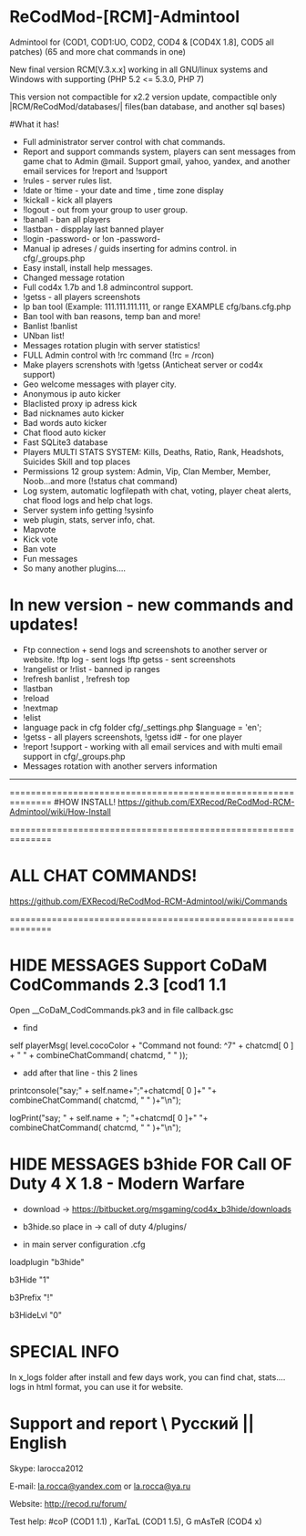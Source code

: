 # ReCodMod-[RCM]-Admintool

 Admintool for (COD1, COD1:UO, COD2, COD4 & [COD4X 1.8], COD5 all patches)
(65 and more chat commands in one)

New final version RCM[V.3.x.x] working in all GNU/linux systems and Windows with supporting (PHP 5.2 <= 5.3.0, PHP 7)

This version not compactible for x2.2 version update, compactible only |RCM/ReCodMod/databases/| files(ban database, and another sql bases)

#What it has!
+ Full administrator server control with chat commands.
+ Report and support commands system, players can sent messages from game chat to Admin @mail.
 Support gmail, yahoo, yandex, and another email services for !report and !support
+ !rules - server rules list.
+ !date or !time - your date and time , time zone display
+ !kickall - kick all players
+ !logout - out from your group to user group.
+ !banall - ban all players
+ !lastban - dispplay last banned player
+ !login -password-  or !on -password-
+ Manual ip adreses / guids inserting for admins control. in cfg/_groups.php
+ Easy install, install help messages.
+ Changed message rotation
+ Full cod4x 1.7b and 1.8 admincontrol support.
+ !getss - all players screenshots
+ Ip ban tool (Example: 111.111.111.111, or range EXAMPLE cfg/bans.cfg.php
+ Ban tool with ban reasons, temp ban and more!
+ Banlist !banlist
+ UNban list!
+ Messages rotation plugin with server statistics!
+ FULL Admin control with !rc command (!rc = /rcon)
+ Make players screnshots with !getss (Anticheat server or cod4x support)
+ Geo welcome messages with player city.
+ Anonymous ip auto kicker
+ Blaclisted proxy ip adress kick
+ Bad nicknames auto kicker
+ Bad words auto kicker
+ Chat flood auto kicker
+ Fast SQLite3 database
+ Players MULTI STATS SYSTEM: Kills, Deaths, Ratio, Rank, Headshots, Suicides Skill and top places
+ Permissions 12 group system: Admin, Vip, Clan Member, Member, Noob...and more (!status chat command)
+ Log system, automatic logfilepath with chat, voting, player cheat alerts, chat flood logs and help chat logs.
+ Server system info getting !sysinfo
+ web plugin, stats, server info, chat.
+ Mapvote
+ Kick vote
+ Ban vote
+ Fun messages
+ So many another plugins....


# In new version - new commands and updates!
+ Ftp connection + send logs and screenshots to another server or website. !ftp log - sent logs !ftp getss - sent screenshots
+ !rangelist or !rlist - banned ip ranges
+ !refresh banlist , !refresh top
+ !lastban
+ !reload
+ !nextmap
+ !elist
+ language pack in cfg folder cfg/_settings.php $language = 'en';  
+ !getss - all players screenshots, !getss id# - for one player
+ !report !support - working with all email services and with multi email support in cfg/_groups.php
+ Messages rotation with another servers information

--------------------------------------------------------------
 
============================================================== 
#HOW INSTALL!
https://github.com/EXRecod/ReCodMod-RCM-Admintool/wiki/How-Install

==============================================================
# ALL CHAT COMMANDS!

https://github.com/EXRecod/ReCodMod-RCM-Admintool/wiki/Commands

==============================================================


# HIDE MESSAGES Support CoDaM CodCommands 2.3 [cod1 1.1

Open __CoDaM_CodCommands.pk3 and in file callback.gsc 

+ find

self playerMsg( level.cocoColor + "Command not found: ^7" + chatcmd[ 0 ] + " " + combineChatCommand( chatcmd, " " ));

+ add after that line - this 2 lines

printconsole("say;" + self.name+";"+chatcmd[ 0 ]+" "+ combineChatCommand( chatcmd, " " )+"\n");

logPrint("say; " + self.name + "; "+chatcmd[ 0 ]+" "+ combineChatCommand( chatcmd, " " )+"\n");

# HIDE MESSAGES b3hide FOR Call OF Duty 4 X 1.8 - Modern Warfare



+ download -> https://bitbucket.org/msgaming/cod4x_b3hide/downloads

+ b3hide.so place in  ->  call of duty 4/plugins/

+ in main server configuration   .cfg

loadplugin "b3hide"

b3Hide "1"

b3Prefix "!"

b3HideLvl "0" 


# SPECIAL INFO

In x_logs folder after install and few days work, you can find chat, stats.... logs in html format, you can use it for website.

# Support and report \\ Русский || English

Skype: larocca2012  

E-mail: la.rocca@yandex.com or la.rocca@ya.ru  

Website: http://recod.ru/forum/ 

Test help: #coP (COD1 1.1) , KarTaL (COD1 1.5), G mAsTeR (COD4 x)
 
